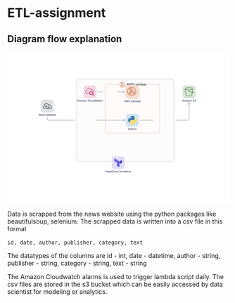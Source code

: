 # ETL-assignment

## Diagram flow explanation
![etl-flow](etl-assignment.svg)

Data is scrapped from the news website using the python packages
like beautifulsoup, selenium.
The scrapped data is written into a csv file in this format
```
id, date, author, publisher, category, text
```

The datatypes of the columns are 
id - int,
date - datetime,
author - string,
publisher - string,
category -  string,
text - string

The Amazon Cloudwatch alarms is used to trigger lambda script daily.
The csv files are stored in the s3 bucket which can be easily 
accessed by data scientist for modeling or analytics.



